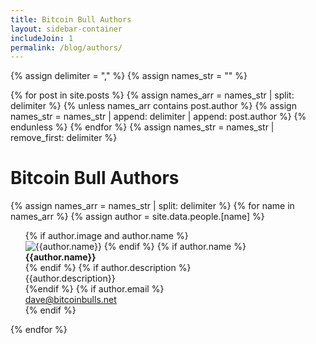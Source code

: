 ```yaml
---
title: Bitcoin Bull Authors
layout: sidebar-container
includeJoin: 1
permalink: /blog/authors/
---
```

{% assign delimiter = "," %}
{% assign names_str = "" %}

  {% for post in site.posts %}
    {% assign names_arr = names_str | split: delimiter %}
    {% unless names_arr contains post.author %}
        {% assign names_str = names_str | append: delimiter | append: post.author %}
    {% endunless %}
  {% endfor %}
{% assign names_str = names_str | remove_first: delimiter %}

# Bitcoin Bull Authors

{% assign names_arr = names_str | split: delimiter %}
{% for name in names_arr %}
{% assign author = site.data.people.[name] %}
  <ul>
  	<div itemscope itemtype="http://schema.org/Person">
      {% if author.image and author.name %} <div itemprop="photo"><img src="{{author.image}}" alt="{{author.name}}" title="{{author.name}}"/> {% endif %}
      {% if author.name %} <div itemprop="name"><strong>{{author.name}}</strong></div> {% endif %}
      {% if author.description %}<div itemprop="description">{{author.description}}</div> {%endif %}
      {% if author.email %}<a href="mailto:{{author.email}}"><div itemprop="email">dave@bitcoinbulls.net</div></a>{% endif %}
    </div>
  </ul>
{% endfor %}